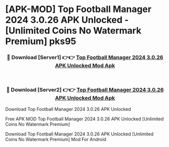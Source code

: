 # [APK-MOD] Top Football Manager 2024 3.0.26 APK Unlocked - [Unlimited Coins No Watermark Premium] pks95



<div align="center">
<h3>🔴 Download [Server1] 👉👉 <a href="https://momento.my/?title=Top_Football_Manager_2024_3.0.26_APK_Unlocked">Top Football Manager 2024 3.0.26 APK Unlocked Mod Apk</a></h3><br>

<h3>🔴 Download [Server2] 👉👉 <a href="https://momento.my/?title=Top_Football_Manager_2024_3.0.26_APK_Unlocked">Top Football Manager 2024 3.0.26 APK Unlocked Mod Apk</a></h3>
</div>



Download Top Football Manager 2024 3.0.26 APK Unlocked 

Free APK MOD Top Football Manager 2024 3.0.26 APK Unlocked [Unlimited Coins No Watermark Premium]

Download Top Football Manager 2024 3.0.26 APK Unlocked [Unlimited Coins No Watermark Premium] Mod For Android

